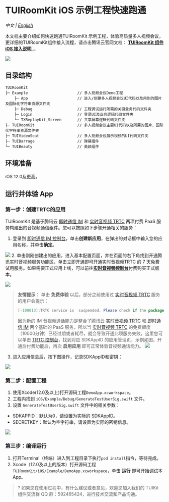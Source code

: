 # TUIRoomKit iOS 示例工程快速跑通

_中文 | [English](README.en.md)_

本文档主要介绍如何快速跑通TUIRoomKit 示例工程，体验高质量多人视频会议，更详细的TUIRoomKit组件接入流程，请点击腾讯云官网文档： [**TUIRoomKit 组件 iOS 接入说明** ](https://cloud.tencent.com/document/product/647/84237)...

![](https://qcloudimg.tencent-cloud.cn/raw/b847f8497287077db8909503e6880e19.svg)

## 目录结构

```
TUIRoomKit
├─ Example                      // 多人视频会议Demo工程
    ├─ App                      // 进入/创建多人视频会议UI代码以及用到的图片及国际化字符串资源文件夹
    ├─ Debug                    // 工程调试运行所需的关键业务代码文件夹
    ├─ Login                    // 登录UI及业务逻辑代码文件夹
    └─ TXReplayKit_Screen       // 共享屏幕逻辑代码文件夹
├─ TUIRoomKit                   // 多人视频会议主要UI代码以及所需的图片、国际化字符串资源文件夹
├─ TUIVideoSeat                 // 多人视频会议展示视频的UI代码文件夹
├─ TUIBarrage                   // 弹幕组件
└─ TUIBeauty                    // 美颜组件
```

## 环境准备

iOS 12.0及更高。

## 运行并体验 App

[](id:ui.step1)
### 第一步：创建TRTC的应用

TUIRoomKit 是基于腾讯云 [即时通信 IM](https://cloud.tencent.com/document/product/269/42440) 和 [实时音视频 TRTC](https://cloud.tencent.com/document/product/647/16788) 两项付费 PaaS 服务构建出的音视频通信组件。您可以按照如下步骤开通相关的服务：

1. 登录到 [即时通信 IM 控制台](https://console.cloud.tencent.com/im)，单击**创建新应用**，在弹出的对话框中输入您的应用名称，并单击**确定**。

![](https://qcloudimg.tencent-cloud.cn/raw/07fa9407da05b76b3dbbd9d2c4714cc8.png)
2. 单击刚刚创建出的应用，进入基本配置页面，并在页面的右下角找到开通腾讯实时音视频服务功能区，单击立即开通即可开通实时音视频TRTC 的 7 天免费试用服务。如果需要正式应用上线，可以前往[**实时音视频控制台**](https://console.cloud.tencent.com/trtc/app)付费购买正式版本。

![](https://qcloudimg.tencent-cloud.cn/raw/daa624cbc9c87c787f2afc5b37a8f272.png)

> **友情提示**：
> 单击 **免费体验** 以后，部分之前使用过 [实时音视频 TRTC](https://cloud.tencent.com/document/product/647/16788) 服务的用户会提示：
> ```java
> [-100013]:TRTC service is  suspended. Please check if the package balance is 0 or the Tencent Cloud accountis in arrears
> ```
> 因为新的 IM 音视频通话能力是整合了腾讯云 [实时音视频 TRTC](https://cloud.tencent.com/document/product/647/16788) 和 [即时通信 IM](https://cloud.tencent.com/document/product/269/42440) 两个基础的 PaaS 服务，所以当 [实时音视频 TRTC](https://cloud.tencent.com/document/product/647/16788) 的免费额度（10000分钟）已经过期或者耗尽，就会导致开通此项服务失败，这里您可以单击 [TRTC 控制台](https://console.cloud.tencent.com/trtc/app)，找到对应 SDKAppID 的应用管理页，示例如图，开通后付费功能后，再次 **启用应用** 即可正常体验音视频通话能力。
![](https://qcloudimg.tencent-cloud.cn/raw/559f87a883348cf27cf6ac202f769243.png)

3. 进入应用信息后，按下图操作，记录SDKAppID和密钥：

![](https://qcloudimg.tencent-cloud.cn/raw/ca696884bd53233447b22c730ed82205.png)

[](id:ui.step2)
### 第二步：配置工程
1. 使用Xcode(12.0及以上)打开源码工程`DemoApp.xcworkspace`。
2. 工程内找到 `iOS/Example/Debug/GenerateTestUserSig.swift` 文件。
3. 设置 `GenerateTestUserSig.swift` 文件中的相关参数：
<ul style="margin:0"><li/>SDKAPPID：默认为0，请设置为实际的 SDKAppID。
<li/>SECRETKEY：默认为空字符串，请设置为实际的密钥信息。</ul>

![](https://qcloudimg.tencent-cloud.cn/raw/1c4eb799c7e06aa2da54ece87ccf993e.png)

[](id:ui.step3)
### 第三步：编译运行

1. 打开Terminal（终端）进入到工程目录下执行`pod install`指令，等待完成。
2. Xcode（12.0及以上的版本）打开源码工程 `TUIRoomKit/iOS/Example/DemoApp.xcworkspace`，单击 **运行** 即可开始调试本 App。

[](id:ui.step4)

>? 如果您在使用过程中，有什么建议或者意见，欢迎您加入我们的 TUIKit 组件交流群 QQ 群：592465424，进行技术交流和产品沟通。








